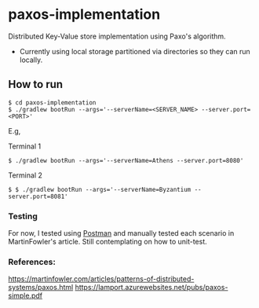 # paxos-implementation
Distributed Key-Value store implementation using Paxo's algorithm.

- Currently using local storage partitioned via directories so they can run locally.

## How to run

```
$ cd paxos-implementation
$ ./gradlew bootRun --args='--serverName=<SERVER_NAME> --server.port=<PORT>'
```

E.g, 

Terminal 1
```
$ ./gradlew bootRun --args='--serverName=Athens --server.port=8080'
```

Terminal 2
```
$ $ ./gradlew bootRun --args='--serverName=Byzantium --server.port=8081'
```


### Testing
For now, I tested using [Postman](https://www.postman.com/) and manually tested each scenario in MartinFowler's article.
Still contemplating on how to unit-test.


### References:
https://martinfowler.com/articles/patterns-of-distributed-systems/paxos.html
https://lamport.azurewebsites.net/pubs/paxos-simple.pdf